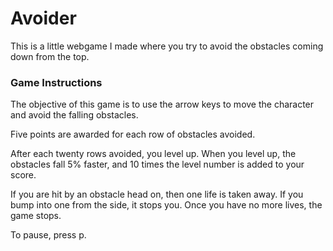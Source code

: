 # Avoider

This is a little webgame I made where you try to avoid the obstacles coming down from the top.

### Game Instructions

The objective of this game is to use the arrow keys to move the character and avoid the falling obstacles.

Five points are awarded for each row of obstacles avoided.

After each twenty rows avoided, you level up. When you level up, the obstacles fall 5% faster, and 10 times the level 
number is added to your score.

If you are hit by an obstacle head on, then one life is taken away. If you bump into one from the side, it stops you. Once you have no more lives, the game stops.

To pause, press p.
